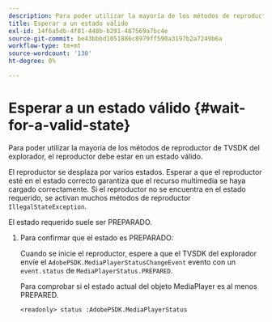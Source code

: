 ```yaml
---
description: Para poder utilizar la mayoría de los métodos de reproductor de TVSDK del explorador, el reproductor debe estar en un estado válido.
title: Esperar a un estado válido
exl-id: 14f6a5db-4f81-448b-b291-487569a7bc4e
source-git-commit: be43bbbd1051886c8979ff590a3197b2a7249b6a
workflow-type: tm+mt
source-wordcount: '130'
ht-degree: 0%

---
```


# Esperar a un estado válido {#wait-for-a-valid-state}

Para poder utilizar la mayoría de los métodos de reproductor de TVSDK del explorador, el reproductor debe estar en un estado válido.

El reproductor se desplaza por varios estados. Esperar a que el reproductor esté en el estado correcto garantiza que el recurso multimedia se haya cargado correctamente. Si el reproductor no se encuentra en el estado requerido, se activan muchos métodos de reproductor `IllegalStateException`.

El estado requerido suele ser PREPARADO.

1. Para confirmar que el estado es PREPARADO:

   Cuando se inicie el reproductor, espere a que el TVSDK del explorador envíe el `AdobePSDK.MediaPlayerStatusChangeEvent` evento con un `event.status` de `MediaPlayerStatus.PREPARED`.

   Para comprobar si el estado actual del objeto MediaPlayer es al menos PREPARED.

   ```
   <readonly> status :AdobePSDK.MediaPlayerStatus
   ```
